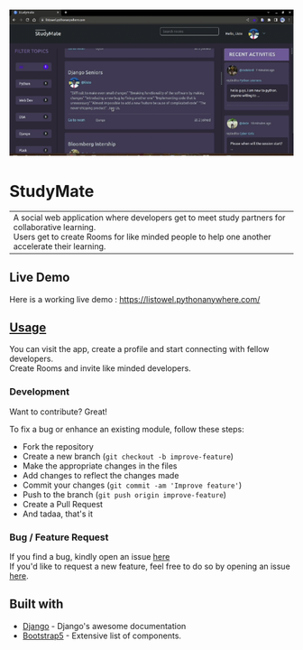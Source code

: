# ![WebApp](https://github.com/ListowelAdolwin/study_mate_app/blob/master/static/images/VID-20221222-WA0010_1.gif)
# StudyMate
<table>
<tr>
<td>
  A social web application where developers get to meet study partners for collaborative learning. <br>
  Users get to create Rooms for like minded people to help one another accelerate their learning.
</td>
</tr>
</table>


## Live Demo
Here is a working live demo : https://listowel.pythonanywhere.com/


## [Usage](https://listowel.pythonanywhere.com/)
You can visit the app, create a profile and start connecting with fellow developers. <br>
Create Rooms and invite like minded developers.

### Development
Want to contribute? Great!

To fix a bug or enhance an existing module, follow these steps:

- Fork the repository
- Create a new branch (`git checkout -b improve-feature`)
- Make the appropriate changes in the files
- Add changes to reflect the changes made
- Commit your changes (`git commit -am 'Improve feature'`)
- Push to the branch (`git push origin improve-feature`)
- Create a Pull Request
- And tadaa, that's it

### Bug / Feature Request

If you find a bug, kindly open an issue [here](https://github.com/ListowelAdolwin/study_mate_app/issues) <br>
If you'd like to request a new feature, feel free to do so by opening an issue [here](https://github.com/ListowelAdolwin/study_mate_app/issues).


## Built with

- [Django](https://docs.djangoproject.com/) - Django's awesome documentation
- [Bootstrap5](http://getbootstrap.com/) - Extensive list of components.
